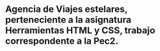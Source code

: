 # Agencia de Viajes estelares, perteneciente a la asignatura Herramientas HTML y CSS, trabajo correspondente a la Pec2.
